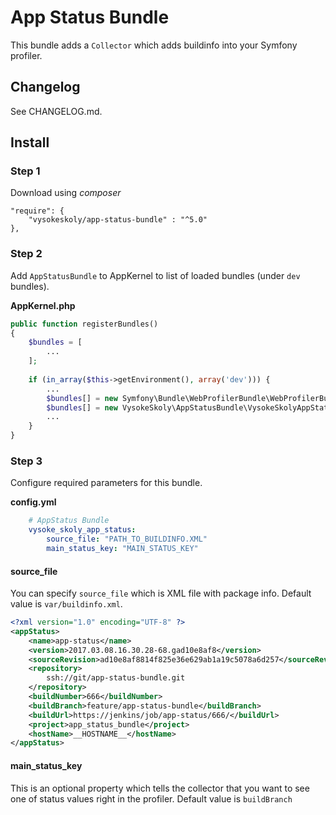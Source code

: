 App Status Bundle
=================

This bundle adds a `Collector` which adds buildinfo into your Symfony profiler.

## Changelog
See CHANGELOG.md.

## Install

### Step 1

Download using *composer*

    "require": {
        "vysokeskoly/app-status-bundle" : "^5.0"
    },

### Step 2

Add `AppStatusBundle` to AppKernel to list of loaded bundles (under `dev` bundles).  

**AppKernel.php**

```php
public function registerBundles()
{
    $bundles = [
        ...
    ];
    
    if (in_array($this->getEnvironment(), array('dev'))) {
        ...
        $bundles[] = new Symfony\Bundle\WebProfilerBundle\WebProfilerBundle();
        $bundles[] = new VysokeSkoly\AppStatusBundle\VysokeSkolyAppStatusBundle();
        ...
    }
}
```

### Step 3

Configure required parameters for this bundle.

**config.yml**

```yaml
    # AppStatus Bundle
    vysoke_skoly_app_status:
        source_file: "PATH_TO_BUILDINFO.XML"
        main_status_key: "MAIN_STATUS_KEY"
```

#### source_file
You can specify `source_file` which is XML file with package info.
Default value is `var/buildinfo.xml`.

```xml
<?xml version="1.0" encoding="UTF-8" ?>
<appStatus>
    <name>app-status</name>
    <version>2017.03.08.16.30.28-68.gad10e8af8</version>
    <sourceRevision>ad10e8af8814f825e36e629ab1a19c5078a6d257</sourceRevision>
    <repository>
        ssh://git/app-status-bundle.git
    </repository>
    <buildNumber>666</buildNumber>
    <buildBranch>feature/app-status-bundle</buildBranch>
    <buildUrl>https://jenkins/job/app-status/666/</buildUrl>
    <project>app_status_bundle</project>
    <hostName>__HOSTNAME__</hostName>
</appStatus>
```

#### main_status_key
This is an optional property which tells the collector that you want to see one of status values right in the profiler.
Default value is `buildBranch`

